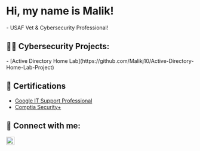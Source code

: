 <h1>Hi, my name is Malik! </h1>
- USAF Vet & Cybersecurity Professional!

<h2>👨‍💻 Cybersecurity Projects:</h2>
  - [Active Directory Home Lab](https://github.com/Malikj10/Active-Directory-Home-Lab-Project)

<h2>📃 Certifications </h2>

- [Google IT Support Professional](https://www.coursera.org/account/accomplishments/certificate/HG4N5BUDX2WE)
- [Comptia Security+](https://acrobat.adobe.com/id/urn:aaid:sc:us:474c868a-e683-41cd-9063-3f6cd396533b)

<h2> 🤳 Connect with me:</h2>

[<img align="left" alt="Malik Johnson | LinkedIn" width="22px" src="https://cdn.jsdelivr.net/npm/simple-icons@v3/icons/linkedin.svg" />][linkedin]


[linkedin]: https://www.linkedin.com/in/malik-johnson-6460a5225



